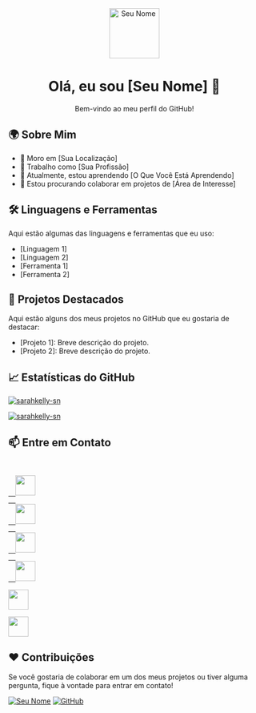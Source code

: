<!-- Header -->
<div align="center">
  <img src="https://placekitten.com/200/200" alt="Seu Nome" width="100" height="100">
  <h1>Olá, eu sou [Seu Nome] 🌸</h1>
  <p>Bem-vindo ao meu perfil do GitHub! </p>
</div>

<!-- Sobre Mim -->
## 🌍 Sobre Mim
- 🏡 Moro em [Sua Localização]
- 💼 Trabalho como [Sua Profissão]
- 🌱 Atualmente, estou aprendendo [O Que Você Está Aprendendo]
- 👯 Estou procurando colaborar em projetos de [Área de Interesse]

<!-- Linguagens e Ferramentas -->
## 🛠️ Linguagens e Ferramentas
Aqui estão algumas das linguagens e ferramentas que eu uso:

- [Linguagem 1]
- [Linguagem 2]
- [Ferramenta 1]
- [Ferramenta 2]

<!-- Projetos Destacados -->
## 💼 Projetos Destacados
Aqui estão alguns dos meus projetos no GitHub que eu gostaria de destacar:

- [Projeto 1]: Breve descrição do projeto.
- [Projeto 2]: Breve descrição do projeto.

<!-- Estatísticas do GitHub -->
## 📈 Estatísticas do GitHub

[![sarahkelly-sn](https://github-readme-stats.vercel.app/api?username=sarahkelly-sn&theme=omni)](https://github.com/sarahkelly-sn/)

[![sarahkelly-sn](https://github-readme-stats.vercel.app/api/top-langs/?username=sarahkelly-sn&hide=html&layout=compact&theme=omni)](https://github.com/sarahkelly-sn/)

<!-- Entre em Contato -->
## 📫 Entre em Contato
<code>
  <a href="https://www.linkedin.com/in/sarah-kelly-024351155/" alt="Linkedin">
  <img height="40" src="https://cdn-icons-png.flaticon.com/256/174/174857.png" /></code>
<code>
  <a href="https://www.linkedin.com/in/sarah-kelly-024351155/" alt="Linkedin">
  <img height="40" src="https://cdn-icons-png.flaticon.com/256/174/174857.png" /></code>
<code>
  <a href="https://www.linkedin.com/in/sarah-kelly-024351155/" alt="Linkedin">
  <img height="40" src="https://cdn-icons-png.flaticon.com/256/174/174857.png" /></code>
<code>
  <a href="https://www.linkedin.com/in/sarah-kelly-024351155/" alt="Linkedin">
  <img height="40" src="https://cdn-icons-png.flaticon.com/256/174/174857.png" /></code>
<p align="left">
  <a href="https://www.linkedin.com/in/sarah-kelly-024351155/" alt="Instagram">
  <img height="40" src="https://imagepng.org/wp-content/uploads/2017/08/instagram-icone-icon-1.png" /></a>
</p><p align="left">
  <a href="mail:sarah.sqn@gmail.com" alt="E-mail">
  <img height="40" src="https://mailmeteor.com/logos/assets/PNG/Gmail_Logo_512px.png" /></a>
</p>

<!-- Contribuições -->
## ❤️ Contribuições
Se você gostaria de colaborar em um dos meus projetos ou tiver alguma pergunta, fique à vontade para entrar em contato!

[![Seu Nome](https://img.shields.io/github/followers/SeuNomeDeUsuário?label=Seguidores&style=social)](https://github.com/SeuNomeDeUsuário)
[![GitHub](https://img.shields.io/github/following/SeuNomeDeUsuário?label=Seguindo&style=social)](https://github.com/SeuNomeDeUsuário)
